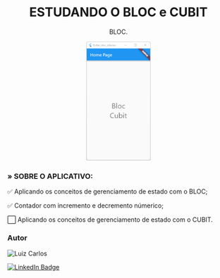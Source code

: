 <h1 align="center">ESTUDANDO O BLOC e CUBIT</h1>

<p align="center"> BLOC.</p>

<p align="center">
<img width="" height="270" src="assets/images/Bloc.gif"/>
</p>


### » SOBRE O APLICATIVO:

✅ Aplicando os conceitos de gerenciamento de estado com o BLOC;

✅ Contador com incremento e decremento númerico;

⬜ Aplicando os conceitos de gerenciamento de estado com o CUBIT.







### Autor

<img alt="Luiz Carlos" title="Luiz Carlos" src="https://avatars.githubusercontent.com/u/29442285?s=96&v=4" height="100" width="100" />

[![LinkedIn Badge](https://img.shields.io/badge/-LUIZ_CARLOS-blue?style=flat-square&logo=Linkedin&logoColor=white&link=https://www.linkedin.com/in/luizzlcs/)](https://www.linkedin.com/in/luizzlcs/)

